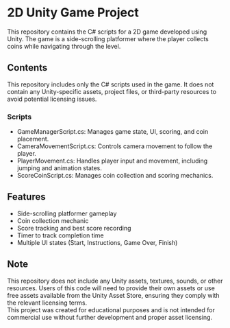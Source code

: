 # 2D Unity Game Project
This repository contains the C# scripts for a 2D game developed using Unity. The game is a side-scrolling platformer where the player collects coins while navigating through the level.
## Contents
This repository includes only the C# scripts used in the game. It does not contain any Unity-specific assets, project files, or third-party resources to avoid potential licensing issues.
### Scripts
- GameManagerScript.cs: Manages game state, UI, scoring, and coin placement.
- CameraMovementScript.cs: Controls camera movement to follow the player.
- PlayerMovement.cs: Handles player input and movement, including jumping and animation states.
- ScoreCoinScript.cs: Manages coin collection and scoring mechanics.
## Features
- Side-scrolling platformer gameplay
- Coin collection mechanic
- Score tracking and best score recording
- Timer to track completion time
- Multiple UI states (Start, Instructions, Game Over, Finish)
## Note
This repository does not include any Unity assets, textures, sounds, or other resources. Users of this code will need to provide their own assets or use free assets available from the Unity Asset Store, ensuring they comply with the relevant licensing terms.<br>
This project was created for educational purposes and is not intended for commercial use without further development and proper asset licensing.